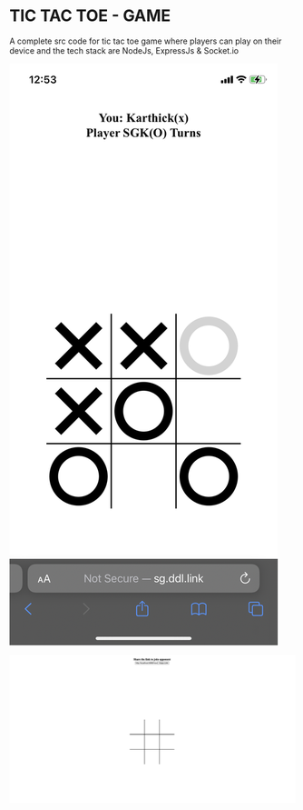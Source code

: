 # TIC TAC TOE - GAME

A complete src code for tic tac toe game where players can play on their device and the tech stack are NodeJs, ExpressJs & Socket.io 

![Screen Shot](https://raw.githubusercontent.com/karthisgk/tic-tac-toe/main/public/images/Mobile.png)

![Screen Shot Mobile](https://raw.githubusercontent.com/karthisgk/tic-tac-toe/main/public/images/Screenshot.png)

